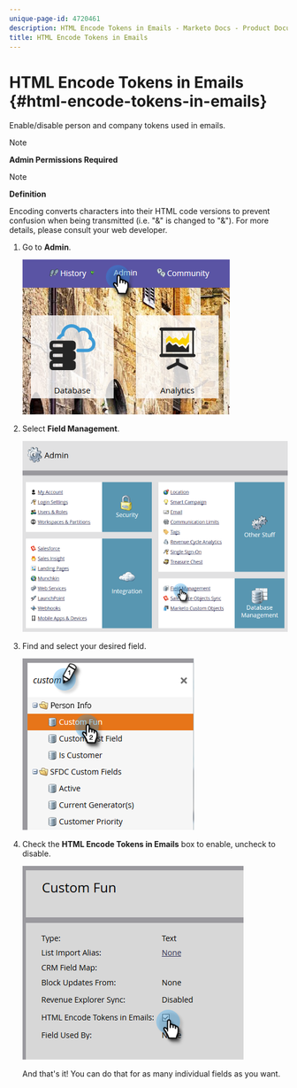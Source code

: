 ```yaml
---
unique-page-id: 4720461
description: HTML Encode Tokens in Emails - Marketo Docs - Product Documentation
title: HTML Encode Tokens in Emails
---
```


# HTML Encode Tokens in Emails {#html-encode-tokens-in-emails}

Enable/disable person and company tokens used in emails.

>[!NOTE]
>
>**Admin Permissions Required**

>[!NOTE]
>
>**Definition**
>
>Encoding converts characters into their HTML code versions to prevent confusion when being transmitted (i.e. "&" is changed to "&amp;"). For more details, please consult your web developer.

1. Go to **Admin**.

   ![](assets/admin.png)

1. Select **Field Management**.

   ![](assets/two-2.png)

1. Find and select your desired field.

   ![](assets/five.png)

1. Check the **HTML Encode Tokens in Emails** box to enable, uncheck to disable.

   ![](assets/six.png)

   And that's it! You can do that for as many individual fields as you want.

